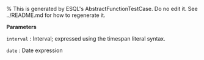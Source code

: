 % This is generated by ESQL's AbstractFunctionTestCase. Do no edit it. See ../README.md for how to regenerate it.

**Parameters**

`interval`
:   Interval; expressed using the timespan literal syntax.

`date`
:   Date expression


